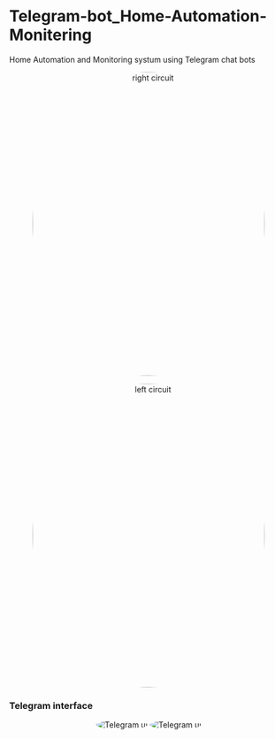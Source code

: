 # Telegram-bot_Home-Automation-Monitering
Home Automation and Monitoring systum using Telegram chat bots


<p align="center">
  <a>
    <img src="https://imgur.com/3tRxC8H.jpg" alt="right circuit" width="420" height="550" style="border-radius: 50%">
  </a>

<p align="center">
<a>
    <img src="https://imgur.com/jW3iDTh.jpg" alt="left circuit" width="420" height="550" style="border-radius: 50%">
</a>

<h3> Telegram interface </h3>

<p align="center">
  
<a>
    <img src="https://imgur.com/XRoZJJt.jpg" alt="Telegram ui" style="border-radius: 50%">
</a>
<a>
    <img src="https://imgur.com/pGABOKR.jpg" alt="Telegram ui" style="border-radius: 50%">
</a>
